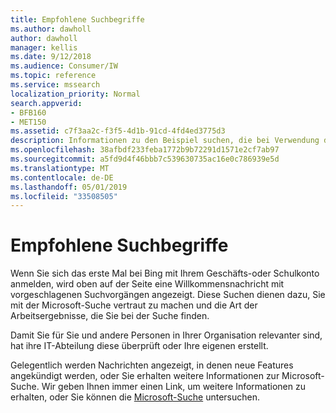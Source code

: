 ```yaml
---
title: Empfohlene Suchbegriffe
ms.author: dawholl
author: dawholl
manager: kellis
ms.date: 9/12/2018
ms.audience: Consumer/IW
ms.topic: reference
ms.service: mssearch
localization_priority: Normal
search.appverid:
- BFB160
- MET150
ms.assetid: c7f3aa2c-f3f5-4d1b-91cd-4fd4ed3775d3
description: Informationen zu den Beispiel suchen, die bei Verwendung der Microsoft-Suche angezeigt werden
ms.openlocfilehash: 38afbdf233feba1772b9b72291d1571e2cf7ab97
ms.sourcegitcommit: a5fd9d4f46bbb7c539630735ac16e0c786939e5d
ms.translationtype: MT
ms.contentlocale: de-DE
ms.lasthandoff: 05/01/2019
ms.locfileid: "33508505"
---
```

# <a name="suggested-searches"></a>Empfohlene Suchbegriffe

Wenn Sie sich das erste Mal bei Bing mit Ihrem Geschäfts-oder Schulkonto anmelden, wird oben auf der Seite eine Willkommensnachricht mit vorgeschlagenen Suchvorgängen angezeigt. Diese Suchen dienen dazu, Sie mit der Microsoft-Suche vertraut zu machen und die Art der Arbeitsergebnisse, die Sie bei der Suche finden.
  
Damit Sie für Sie und andere Personen in Ihrer Organisation relevanter sind, hat ihre IT-Abteilung diese überprüft oder Ihre eigenen erstellt.
  
Gelegentlich werden Nachrichten angezeigt, in denen neue Features angekündigt werden, oder Sie erhalten weitere Informationen zur Microsoft-Suche. Wir geben Ihnen immer einen Link, um weitere Informationen zu erhalten, oder Sie können die [Microsoft-Suche](https://www.bing.com/business/explore) untersuchen. 

  

